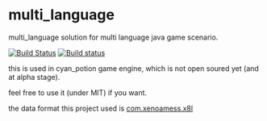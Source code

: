 # multi_language
multi_language solution for multi language java game scenario.

[![Build Status](https://travis-ci.org/cyanpotion/multi_language.svg?branch=master)](https://travis-ci.org/cyanpotion/multi_language)
[![Build status](https://ci.appveyor.com/api/projects/status/16n03oourgbb4ndb?svg=true)](https://ci.appveyor.com/project/XenoAmess/multi-language)

this is used in cyan_potion game engine, which is not open soured yet (and at alpha stage).

feel free to use it (under MIT) if you want.

the data format this project used is [com.xenoamess.x8l](https://github.com/XenoAmess/x8l/)
